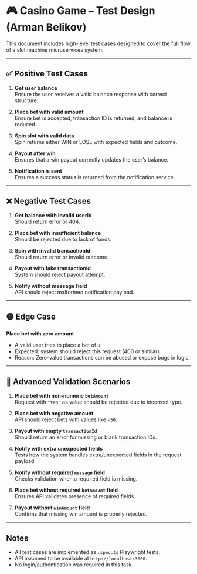 # 🎮 Casino Game – Test Design (Arman Belikov)

This document includes high-level test cases designed to cover the full flow of a slot machine microservices system.

---

## ✅ Positive Test Cases

1. **Get user balance**  
   Ensure the user receives a valid balance response with correct structure.

2. **Place bet with valid amount**  
   Ensure bet is accepted, transaction ID is returned, and balance is reduced.

3. **Spin slot with valid data**  
   Spin returns either WIN or LOSE with expected fields and outcome.

4. **Payout after win**  
   Ensures that a win payout correctly updates the user’s balance.

5. **Notification is sent**  
   Ensures a success status is returned from the notification service.

---

## ❌ Negative Test Cases

1. **Get balance with invalid userId**  
   Should return error or 404.

2. **Place bet with insufficient balance**  
   Should be rejected due to lack of funds.

3. **Spin with invalid transactionId**  
   Should return error or invalid outcome.

4. **Payout with fake transactionId**  
   System should reject payout attempt.

5. **Notify without message field**  
   API should reject malformed notification payload.

---

## 🟡 Edge Case

**Place bet with zero amount**

- A valid user tries to place a bet of `0`.
- Expected: system should reject this request (400 or similar).
- Reason: Zero-value transactions can be abused or expose bugs in logic.

---

## 🧪 Advanced Validation Scenarios

1. **Place bet with non-numeric `betAmount`**  
   Request with `"ten"` as value should be rejected due to incorrect type.

2. **Place bet with negative amount**  
   API should reject bets with values like `-50`.

3. **Payout with empty `transactionId`**  
   Should return an error for missing or blank transaction IDs.

4. **Notify with extra unexpected fields**  
   Tests how the system handles extra/unexpected fields in the request payload.

5. **Notify without required `message` field**  
   Checks validation when a required field is missing.

6. **Place bet without required `betAmount` field**  
   Ensures API validates presence of required fields.

7. **Payout without `winAmount` field**  
   Confirms that missing win amount is properly rejected.
---

## Notes

- All test cases are implemented as `.spec.ts` Playwright tests.
- API assumed to be available at `http://localhost:3000`.
- No login/authentication was required in this task.
